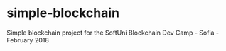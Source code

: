 # simple-blockchain
Simple blockchain project for the SoftUni Blockchain Dev Camp - Sofia - February 2018
